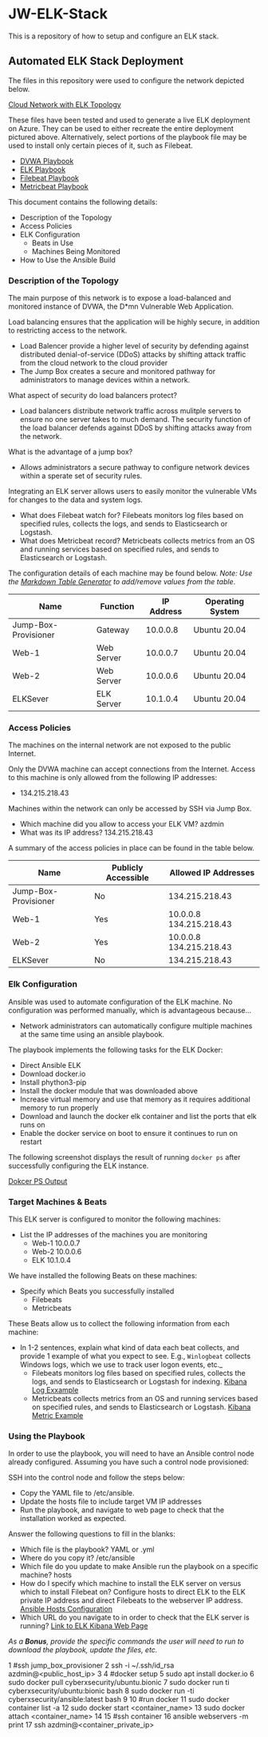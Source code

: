 # JW-ELK-Stack
This is a repository of how to setup and configure an ELK stack.

## Automated ELK Stack Deployment

The files in this repository were used to configure the network depicted below.

[Cloud Network with ELK Topology](https://github.com/Shifty558/JW-ELK-Stack/blob/main/Diagrams/JW_Unit_13_Cloud_Security_ELK.png)

These files have been tested and used to generate a live ELK deployment on Azure. They can be used to either recreate the entire deployment pictured above. Alternatively, select portions of the playbook file may be used to install only certain pieces of it, such as Filebeat.

  - [DVWA Playbook](https://github.com/Shifty558/JW-ELK-Stack/blob/main/Images/dvwa_playbook.png)
  - [ELK Playbook](https://github.com/Shifty558/JW-ELK-Stack/blob/main/Images/elk_playbook.PNG)
  - [Filebeat Playbook](https://github.com/Shifty558/JW-ELK-Stack/blob/main/Images/filebeat_playbook.png)
  - [Metricbeat Playbook](https://github.com/Shifty558/JW-ELK-Stack/blob/main/Images/metricbeat_playbook.png)

This document contains the following details:
- Description of the Topology
- Access Policies
- ELK Configuration
  - Beats in Use
  - Machines Being Monitored
- How to Use the Ansible Build

### Description of the Topology

The main purpose of this network is to expose a load-balanced and monitored instance of DVWA, the D*mn Vulnerable Web Application.

Load balancing ensures that the application will be highly secure, in addition to restricting access to the network.
- Load Balencer provide a higher level of security by defending against distributed denial-of-service (DDoS) attacks by shifting attack traffic from the cloud network to the cloud provider
- The Jump Box creates a secure and monitored pathway for administrators to manage devices within a network.

What aspect of security do load balancers protect?
- Load balancers distribute network traffic across mulitple servers to ensure no one server takes to much demand.  The security function of the load balancer defends against DDoS by shifting attacks away from the network.

What is the advantage of a jump box?
- Allows administrators a secure pathway to configure network devices within a sperate set of security rules.

Integrating an ELK server allows users to easily monitor the vulnerable VMs for changes to the data and system logs.
- What does Filebeat watch for?  Filebeats monitors log files based on specified rules, collects the logs, and sends to Elasticsearch or Logstash. 
- What does Metricbeat record? Metricbeats collects metrics from an OS and running services based on specified rules, and sends to Elasticsearch or Logstash.

The configuration details of each machine may be found below.
_Note: Use the [Markdown Table Generator](http://www.tablesgenerator.com/markdown_tables) to add/remove values from the table_.

| Name                 | Function   | IP Address | Operating System |
|----------------------|------------|------------|------------------|
| Jump-Box-Provisioner | Gateway    | 10.0.0.8   | Ubuntu 20.04     |
| Web-1                | Web Server | 10.0.0.7   | Ubuntu 20.04     |
| Web-2                | Web Server | 10.0.0.6   | Ubuntu 20.04     |
| ELKSever             | ELK Server | 10.1.0.4   | Ubuntu 20.04     |

### Access Policies

The machines on the internal network are not exposed to the public Internet. 

Only the DVWA machine can accept connections from the Internet. Access to this machine is only allowed from the following IP addresses:
- 134.215.218.43

Machines within the network can only be accessed by SSH via Jump Box.
- Which machine did you allow to access your ELK VM? azdmin
- What was its IP address? 134.215.218.43

A summary of the access policies in place can be found in the table below.

| Name                 | Publicly Accessible | Allowed IP Addresses    |
|----------------------|---------------------|-------------------------|
| Jump-Box-Provisioner | No                  | 134.215.218.43          |
| Web-1                | Yes                 | 10.0.0.8 134.215.218.43 |
| Web-2                | Yes                 | 10.0.0.8 134.215.218.43 |
| ELKSever             | No                  | 134.215.218.43          |

### Elk Configuration

Ansible was used to automate configuration of the ELK machine. No configuration was performed manually, which is advantageous because...
- Network administrators can automatically configure multiple machines at the same time using an ansible playbook.

The playbook implements the following tasks for the ELK Docker:
- Direct Ansible ELK
- Download docker.io
- Install phython3-pip
- Install the docker module that was downloaded above
- Increase virtual memory and use that memory as it requires additional memory to run properly
- Download and launch the docker elk container and list the ports that elk runs on
- Enable the docker service on boot to ensure it continues to run on restart

The following screenshot displays the result of running `docker ps` after successfully configuring the ELK instance.

  [Dokcer PS Output](https://github.com/Shifty558/JW-ELK-Stack/blob/main/Images/ELK_Docker_PS_Output.PNG)

### Target Machines & Beats
This ELK server is configured to monitor the following machines:
- List the IP addresses of the machines you are monitoring
  - Web-1 10.0.0.7
  - Web-2 10.0.0.6
  - ELK 10.1.0.4

We have installed the following Beats on these machines:
- Specify which Beats you successfully installed
  - Filebeats
  - Metricbeats

These Beats allow us to collect the following information from each machine:
- In 1-2 sentences, explain what kind of data each beat collects, and provide 1 example of what you expect to see. E.g., `Winlogbeat` collects Windows logs, which we use to track user logon events, etc._
  - Filebeats monitors log files based on specified rules, collects the logs, and sends to Elasticsearch or Logstash for indexing.
    [Kibana Log Exxample](https://github.com/Shifty558/JW-ELK-Stack/blob/main/Images/Kibana_Logs.PNG)
  - Metricbeats collects metrics from an OS and running services based on specified rules, and sends to Elasticsearch or Logstash.
    [Kibana Metric Example](https://github.com/Shifty558/JW-ELK-Stack/blob/main/Images/Kibana_Metrics.PNG)

### Using the Playbook
In order to use the playbook, you will need to have an Ansible control node already configured. Assuming you have such a control node provisioned: 

SSH into the control node and follow the steps below:
- Copy the YAML file to /etc/ansible.
- Update the hosts file to include target VM IP addresses
- Run the playbook, and navigate to web page to check that the installation worked as expected.

Answer the following questions to fill in the blanks:
- Which file is the playbook? YAML or .yml 
- Where do you copy it? /etc/ansible
- Which file do you update to make Ansible run the playbook on a specific machine? hosts
- How do I specify which machine to install the ELK server on versus which to install Filebeat on? Configure hosts to direct ELK to the ELK private IP address and direct Filebeats to the webserver IP address.
  [Ansible Hosts Configuration](https://github.com/Shifty558/JW-ELK-Stack/blob/main/Images/Ansible_Hosts_Config.PNG)
- Which URL do you navigate to in order to check that the ELK server is running? [Link to ELK Kibana Web Page](http://[your.ELK-VM.External.IP]:5601/app/kibana)

_As a **Bonus**, provide the specific commands the user will need to run to download the playbook, update the files, etc._

1 #ssh jump_box_provisioner
2 ssh -i ~/.ssh/id_rsa azdmin@<public_host_ip>
3
4 #docker setup
5 sudo apt install docker.io
6 sudo docker pull cyberxsecurity/ubuntu.bionic
7 sudo docker run ti cyberxsecurity/ubuntu:bionic bash
8 sudo docker run -ti cyberxsecurity/ansible:latest bash
9
10 #run docker
11 sudo docker container list -a
12 sudo docker start <container_name>
13 sudo docker attach <container_name>
14
15 #ssh container
16 ansible webservers -m print
17 ssh azdmin@<container_private_ip>

